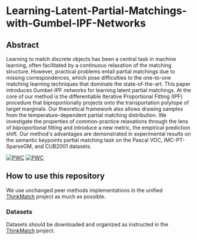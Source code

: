 # Learning-Latent-Partial-Matchings-with-Gumbel-IPF-Networks


## Abstract 
Learning to match discrete objects has been a central task in machine learning, often facilitated by a
continuous relaxation of the matching structure.
However, practical problems entail partial matchings due to missing correspondences, which pose difficulties to the one-to-one matching learning techniques that dominate the state-of-the-art. 
This paper introduces Gumbel-IPF networks for learning latent partial matchings. 
At the core of our method is the differentiable Iterative Proportional Fitting (IPF) procedure that biproportionally projects onto the transportation polytope of target marginals. 
Our theoretical framework also allows drawing samples from the temperature-dependent partial matching distribution. 
We investigate the properties of common-practice
relaxations through the lens of biproportional fitting and introduce a new metric, the empirical
prediction shift. Our method's advantages are demonstrated in experimental results on the semantic keypoints partial matching task on the Pascal VOC, IMC-PT-SparseGM, and CUB2001 datasets.

[![PWC](https://img.shields.io/endpoint.svg?url=https://paperswithcode.com/badge/learning-latent-partial-matchings-with-gumbel/graph-matching-on-cub)](https://paperswithcode.com/sota/graph-matching-on-cub?p=learning-latent-partial-matchings-with-gumbel)
[![PWC](https://img.shields.io/endpoint.svg?url=https://paperswithcode.com/badge/learning-latent-partial-matchings-with-gumbel/graph-matching-on-pascal-voc)](https://paperswithcode.com/sota/graph-matching-on-pascal-voc?p=learning-latent-partial-matchings-with-gumbel)
## How to use this repository 
We use unchanged peer methods implementations in the unified [ThinkMatch](https://github.com/Thinklab-SJTU/ThinkMatch) project as much as possible. 

### Datasets 
Datasets should be downloaded and organized as instructed in the [ThinkMatch](https://github.com/Thinklab-SJTU/ThinkMatch) project. 

